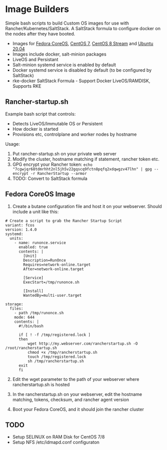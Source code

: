 # Image Builders

Simple bash scripts to build Custom OS images for use with Rancher/Kubernetes/SaltStack. A SaltStack formula to configure docker on the nodes after they have booted.

- Images for [Fedora CoreOS](https://github.com/wrender/image-builders/tree/main/Fedora-CoreOS), [CentOS 7](https://github.com/wrender/image-builders/tree/main/CentOS-7), [CentOS 8 Stream](https://github.com/wrender/image-builders/tree/main/CentOS-8-Stream) and [Ubuntu 20.04](https://github.com/wrender/image-builders/tree/main/Ubuntu-20.04)
- Images include docker, salt-minion packages
- LiveOS and Persistant
- Salt-minion systemd service is enabled by default
- Docker systemd service is disabled by default (to be configured by SaltStack)
- rke-docker SaltStack Formula - Support Docker LiveOS/RAMDISK, Supports RKE

## Rancher-startup.sh

Example bash script that controls:
- Detects LiveOS/Immutable OS or Persistent
- How docker is started
- Provisions etc, controlplane and worker nodes by hostname

Usage:
1. Put rancher-startup.sh on your private web server
2. Modify the cluster, hostname matching if statement, rancher token etc.
3. GPG encrypt your Rancher token: `echo "7cgwjqr68tdmrhht2nl5jh5v22gqscq9fctn8pqfq2xdqwgzv47lhn" | gpg --encrypt -r RancherStartup --armor`
4. TODO: Convert to SaltStack formula 

## Fedora CoreOS Image
1.  Create a butane configuration file and host it on your webserver.  Should include a unit like this:
```
# Create a script to grab the Rancher Startup Script
variant: fcos
version: 1.4.0
systemd:
  units:
    - name: runonce.service
      enabled: true
      contents: |
        [Unit]
        Description=RunOnce
        Requires=network-online.target
        After=network-online.target

        [Service]
        ExecStart=/tmp/runonce.sh

        [Install]
        WantedBy=multi-user.target

storage:
  files:
    - path /tmp/runonce.sh
    mode: 644
    contents: |
      #!/bin/bash

      if [ ! -f /tmp/registered.lock ]
      then
          wget http://my.webserver.com/rancherstartup.sh -O /root/rancherstartup.sh
          chmod +x /tmp/rancherstartup.sh
          touch /tmp/registered.lock
          sh /tmp/rancherstartup.sh
      exit
      fi
```

2. Edit the wget parameter to the path of your webserver where rancherstartup.sh is hosted

3. In the rancherstartup.sh on your webserver, edit the hostname matching, tokens, checksum, and rancher agent version

4. Boot your Fedora CoreOS, and it should join the rancher cluster

## TODO
- Setup SELINUX on RAM Disk for CentOS 7/8
- Setup NFS /etc/idmapd.conf configuraton
